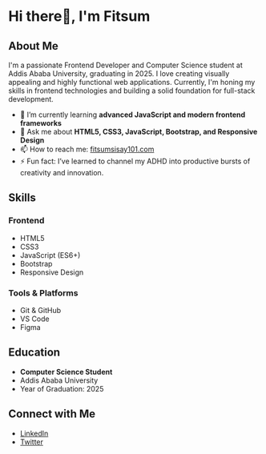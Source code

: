 # Hi there👋, I'm Fitsum

## About Me

I'm a passionate Frontend Developer and Computer Science student at Addis Ababa University, graduating in 2025. I love creating visually appealing and highly functional web applications. Currently, I'm honing my skills in frontend technologies and building a solid foundation for full-stack development.

- 🌱 I’m currently learning **advanced JavaScript and modern frontend frameworks**
- 💬 Ask me about **HTML5, CSS3, JavaScript, Bootstrap, and Responsive Design**
- 📫 How to reach me: [fitsumsisay101.com](mailto:fitsumsisay101.com)
- ⚡ Fun fact: I’ve learned to channel my ADHD into productive bursts of creativity and innovation.
## Skills

### Frontend
- HTML5
- CSS3
- JavaScript (ES6+)
- Bootstrap
- Responsive Design

### Tools & Platforms
- Git & GitHub
- VS Code
- Figma

## Education

- **Computer Science Student**
- Addis Ababa University
- Year of Graduation: 2025

## Connect with Me

- [LinkedIn](https://www.linkedin.com/in/fitsum-sisay101/)
- [Twitter](https://x.com/fitz_um?t=-5TWrgiYq_-0WB1U4ivodQ&s=09)
